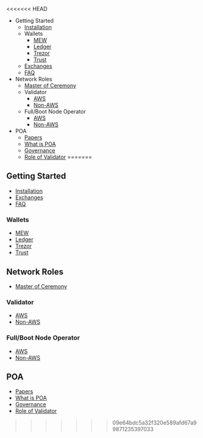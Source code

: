 <<<<<<< HEAD
- Getting Started
    - [Installation](POA-Installation)
    - Wallets
        - [MEW](POA-Network-on-MEW)
        - [Ledger](POA-Network-on-Ledger)
        - [Trezor](POA-Network-on-Trezor)
        - [Trust](POA-Network-on-Trust-Wallet)
    - [Exchanges](POA-on-Exchanges)
    - [FAQ](Frequently-Asked-Questions)
- Network Roles
    - [Master of Ceremony](Master-of-Ceremony-Setup)
    - Validator
        - [AWS](Validator-Node-on-AWS)
        - [Non-AWS](Validator-Node-Non-AWS)
    - Full/Boot Node Operator
        - [AWS](Bootnode-Setup-AWS)
        - [Non-AWS](Bootnode-Setup-Non-AWS)
- POA
    - [Papers](POA-Network-Papers)
    - [What is POA](What-is-POA)
    - [Governance](Governance-Process)
    - [Role of Validator](Role-of-Validator)
=======
## Getting Started
- [Installation](POA-Installation)
- [Exchanges](POA-on-Exchanges)
- [FAQ](Frequently-Asked-Questions)
### Wallets
- [MEW](POA-Network-on-MEW)
- [Ledger](POA-Network-on-Ledger)
- [Trezor](POA-Network-on-Trezor)
- [Trust](POA-Network-on-Trust-Wallet)
## Network Roles
- [Master of Ceremony](Master-of-Ceremony-Setup)
### Validator
- [AWS](Validator-Node-on-AWS)
- [Non-AWS](Validator-Node-Non-AWS)
### Full/Boot Node Operator
- [AWS](Bootnode-Setup-AWS)
- [Non-AWS](Bootnode-Setup-Non-AWS)
## POA
- [Papers](POA-Network-Papers)
- [What is POA](What-is-POA)
- [Governance](Governance-Process)
- [Role of Validator](Role-of-Validator)
>>>>>>> 09e64bdc5a32f320e589afd67a99871235397033
